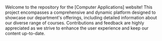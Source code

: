 Welcome to the repository for the [Computer Applications] website!
This project encompasses a comprehensive and dynamic platform designed to showcase our department's offerings, 
including detailed information about our diverse range of courses. 
Contributions and feedback are highly appreciated as we strive to enhance the user experience and keep our content up-to-date.
